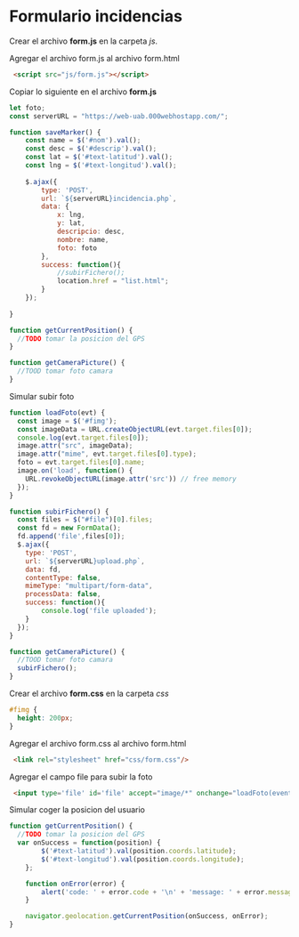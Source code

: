 # Formulario incidencias

Crear el archivo **form.js** en la carpeta *js*.


Agregar el archivo form.js al archivo form.html

``` html
 <script src="js/form.js"></script>
```

Copiar lo siguiente en el archivo **form.js**

``` js
let foto;
const serverURL = "https://web-uab.000webhostapp.com/";

function saveMarker() {
    const name = $('#nom').val(); 
    const desc = $('#descrip').val(); 
    const lat = $('#text-latitud').val(); 
    const lng = $('#text-longitud').val();
    
    $.ajax({
        type: 'POST',
        url: `${serverURL}incidencia.php`,
        data: {
            x: lng, 
            y: lat,
            descripcio: desc,
            nombre: name,
            foto: foto
        },
        success: function(){
            //subirFichero();
            location.href = "list.html";
        }
    });
    
}

function getCurrentPosition() {
  //TODO tomar la posicion del GPS
}

function getCameraPicture() {
  //TOOD tomar foto camara
}
```

Simular subir foto

``` js
function loadFoto(evt) {
  const image = $('#fimg');
  const imageData = URL.createObjectURL(evt.target.files[0]);
  console.log(evt.target.files[0]);
  image.attr("src", imageData);
  image.attr("mime", evt.target.files[0].type);
  foto = evt.target.files[0].name;
  image.on('load', function() {
    URL.revokeObjectURL(image.attr('src')) // free memory
  });
}

function subirFichero() {
  const files = $("#file")[0].files;
  const fd = new FormData();
  fd.append('file',files[0]);
  $.ajax({
    type: 'POST',
    url: `${serverURL}upload.php`,
    data: fd,
    contentType: false,
    mimeType: "multipart/form-data",
    processData: false,
    success: function(){
        console.log('file uploaded');
    }
  });
}

function getCameraPicture() {
  //TOOD tomar foto camara
  subirFichero();
}
```

Crear el archivo **form.css** en la carpeta *css*

``` css
#fimg {
  height: 200px;
}
```

Agregar el archivo form.css al archivo form.html

``` html
 <link rel="stylesheet" href="css/form.css"/>
```

Agregar el campo file para subir la foto
``` html
 <input type='file' id='file' accept="image/*" onchange="loadFoto(event);" />
```

Simular coger la posicion del usuario

``` js
function getCurrentPosition() {
  //TODO tomar la posicion del GPS
  var onSuccess = function(position) {
		$('#text-latitud').val(position.coords.latitude);
		$('#text-longitud').val(position.coords.longitude);
	};

	function onError(error) {
		alert('code: ' + error.code + '\n' + 'message: ' + error.message + '\n');
	}

	navigator.geolocation.getCurrentPosition(onSuccess, onError);
}
```
